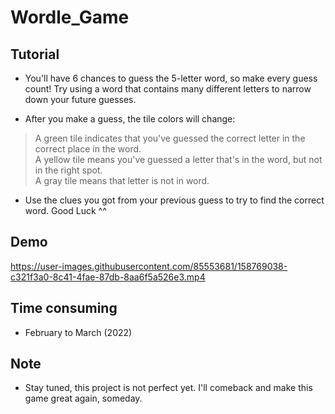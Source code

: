 # Wordle_Game

## Tutorial
- You'll have 6 chances to guess the 5-letter word, so make every guess count! Try using a word that contains many different letters to narrow down your future guesses.

- After you make a guess, the tile colors will change:
> A green tile indicates that you've guessed the correct letter in the correct place in the word. </br>
> A yellow tile means you've guessed a letter that's in the word, but not in the right spot. </br>
> A gray tile means that letter is not in word. </br>

- Use the clues you got from your previous guess to try to find the correct word. Good Luck ^^

## Demo

https://user-images.githubusercontent.com/85553681/158769038-c321f3a0-8c41-4fae-87db-8aa6f5a526e3.mp4

## Time consuming
- February to March (2022)

## Note
- Stay tuned, this project is not perfect yet. I'll comeback and make this game great again, someday.



